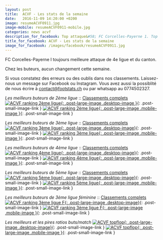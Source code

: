 ```yaml
---
layout: post
title:  ACVF - Les stats de la semaine
date:   2016-11-09 14:20:00 +0200
image: resumeACVF0911.jpg
image-mobile: resumeACVF0911-mobile.jpg
categories: news acvf
description_for_facebook: Top attaque&#58; FC Corcelles-Payerne 1. Top buteurs&#58; Bajrami Valjon, Veselin Georgiev, Joao Fernando Da Silva, Fabio Jorge Pinto, Myriam Furrer 
title_for_facebook: ACVF - Les stats de la semaine
image_for_facebook: /images/facebook/resumeACVF0911.jpg
---
```

FC Corcelles-Payerne I toujours meilleure attaque de 4e ligue et du canton.

Chez les buteurs, aucun changement cette semaine.

Si vous constatez des erreurs ou des oublis dans nos classements. Laissez-nous un message sur Facebook ou Instagram. Vous avez aussi la possiblité de nous écrire à contact@footstats.ch ou par whatsapp au 0774502327.

_Les meilleurs buteurs de 2ème ligue_ :: [Classements complets]({{site.url}}/acvf/2eme-ligue)
[![ACVF ranking 2ème ligue]({{site.url}}/images/posts/rankings/resumeACVF20911.jpg){: .post-large-image .desktop-image }]({{site.url}}/images/posts/rankings/resumeACVF20911.jpg){: .post-small-image-link }
[![ACVF ranking 2ème ligue]({{site.url}}/images/posts/rankings/resumeACVF20911-mobile.jpg){: .post-large-image .mobile-image }]({{site.url}}/images/posts/rankings/resumeACVF20911-mobile.jpg){: .post-small-image-link }

_Les meilleurs buteurs de 3ème ligue_ :: [Classements complets]({{site.url}}/acvf/3eme-ligue)
[![ACVF ranking 3ème ligue]({{site.url}}/images/posts/rankings/resumeACVF30911.jpg){: .post-large-image .desktop-image}]({{site.url}}/images/posts/rankings/resumeACVF30911.jpg){: .post-small-image-link }
[![ACVF ranking 3ème ligue]({{site.url}}/images/posts/rankings/resumeACVF30911-mobile.jpg){: .post-large-image .mobile-image }]({{site.url}}/images/posts/rankings/resumeACVF30911-mobile.jpg){: .post-small-image-link }

_Les meilleurs buteurs de 4ème ligue_ :: [Classements complets]({{site.url}}/acvf/4eme-ligue)
[![ACVF ranking 4ème ligue]({{site.url}}/images/posts/rankings/resumeACVF40911.jpg){: .post-large-image .desktop-image}]({{site.url}}/images/posts/rankings/resumeACVF40911.jpg){: .post-small-image-link }
[![ACVF ranking 4ème ligue]({{site.url}}/images/posts/rankings/resumeACVF40911-mobile.jpg){: .post-large-image .mobile-image }]({{site.url}}/images/posts/rankings/resumeACVF40911-mobile.jpg){: .post-small-image-link }

_Les meilleurs buteurs de 5ème ligue_ :: [Classements complets]({{site.url}}/acvf/5eme-ligue)
[![ACVF ranking 5ème ligue]({{site.url}}/images/posts/rankings/resumeACVF50911.jpg){: .post-large-image .desktop-image}]({{site.url}}/images/posts/rankings/resumeACVF50911.jpg){: .post-small-image-link }
[![ACVF ranking 5ème ligue]({{site.url}}/images/posts/rankings/resumeACVF50911-mobile.jpg){: .post-large-image .mobile-image }]({{site.url}}/images/posts/rankings/resumeACVF50911-mobile.jpg){: .post-small-image-link }

_Les meilleurs buteurs de 3ème ligue féminine_ :: [Classements complets]({{site.url}}/acvf/3eme-ligue-feminine)
[![ACVF ranking 3ème ligue F]({{site.url}}/images/posts/rankings/resumeACVF300911.jpg){: .post-large-image .desktop-image}]({{site.url}}/images/posts/rankings/resumeACVF300911.jpg){: .post-small-image-link }
[![ACVF ranking 3ème ligue F]({{site.url}}/images/posts/rankings/resumeACVF300911-mobile.jpg){: .post-large-image .mobile-image }]({{site.url}}/images/posts/rankings/resumeACVF300911-mobile.jpg){: .post-small-image-link }

_Les meilleurs et les pires ratios buts/match_
[![ACVF topflop]({{site.url}}/images/posts/topflop/ACVF0911.jpg){: .post-large-image .desktop-image}]({{site.url}}/images/posts/topflop/ACVF0911.jpg){: .post-small-image-link }
[![ACVF topflop]({{site.url}}/images/posts/topflop/ACVF0911.jpg){: .post-large-image .mobile-image }]({{site.url}}/images/posts/topflop/ACVF0911.jpg){: .post-small-image-link }
